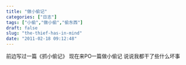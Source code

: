 ```yaml
---
title: "做小偷记"
categories: ["日志"]
tags: ["小偷","做小偷","偷东西"]
draft: false
slug: "the-thief-has-in-mind"
date: "2011-02-18 09:12:48"
---
```


前边写过一篇《抓小偷记》
现在来PO一篇做小偷记
说说我都干了些什么坏事
